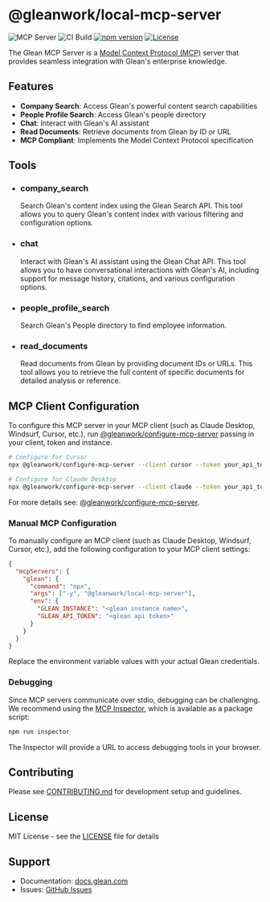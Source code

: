 # @gleanwork/local-mcp-server

![MCP Server](https://badge.mcpx.dev?type=server 'MCP Server')
![CI Build](https://github.com/gleanwork/mcp-server/actions/workflows/ci.yml/badge.svg)
[![npm version](https://badge.fury.io/js/@gleanwork%2Flocal-mcp-server.svg)](https://badge.fury.io/js/@gleanwork%2Flocal-mcp-server)
[![License](https://img.shields.io/npm/l/@gleanwork%2Fmcp-server.svg)](https://github.com/gleanwork/mcp-server/blob/main/LICENSE)

The Glean MCP Server is a [Model Context Protocol (MCP)](https://modelcontextprotocol.io/introduction) server that provides seamless integration with Glean's enterprise knowledge.

## Features

- **Company Search**: Access Glean's powerful content search capabilities
- **People Profile Search**: Access Glean's people directory
- **Chat**: Interact with Glean's AI assistant
- **Read Documents**: Retrieve documents from Glean by ID or URL
- **MCP Compliant**: Implements the Model Context Protocol specification

## Tools

- ### company_search

  Search Glean's content index using the Glean Search API. This tool allows you to query Glean's content index with various filtering and configuration options.

- ### chat

  Interact with Glean's AI assistant using the Glean Chat API. This tool allows you to have conversational interactions with Glean's AI, including support for message history, citations, and various configuration options.

- ### people_profile_search

  Search Glean's People directory to find employee information.

- ### read_documents

  Read documents from Glean by providing document IDs or URLs. This tool allows you to retrieve the full content of specific documents for detailed analysis or reference.

## MCP Client Configuration

To configure this MCP server in your MCP client (such as Claude Desktop, Windsurf, Cursor, etc.), run [@gleanwork/configure-mcp-server](https://github.com/gleanwork/mcp-server/tree/main/packages/configure-mcp-server) passing in your client, token and instance.

```bash
# Configure for Cursor
npx @gleanwork/configure-mcp-server --client cursor --token your_api_token --instance instance_name

# Configure for Claude Desktop
npx @gleanwork/configure-mcp-server --client claude --token your_api_token --instance instance_name
```

For more details see: [@gleanwork/configure-mcp-server](https://github.com/gleanwork/mcp-server/tree/main/packages/configure-mcp-server).

### Manual MCP Configuration

To manually configure an MCP client (such as Claude Desktop, Windsurf, Cursor, etc.), add the following configuration to your MCP client settings:

```json
{
  "mcpServers": {
    "glean": {
      "command": "npx",
      "args": ["-y", "@gleanwork/local-mcp-server"],
      "env": {
        "GLEAN_INSTANCE": "<glean instance name>",
        "GLEAN_API_TOKEN": "<glean api token>"
      }
    }
  }
}
```

Replace the environment variable values with your actual Glean credentials.

### Debugging

Since MCP servers communicate over stdio, debugging can be challenging. We recommend using the [MCP Inspector](https://github.com/modelcontextprotocol/inspector), which is available as a package script:

```bash
npm run inspector
```

The Inspector will provide a URL to access debugging tools in your browser.

## Contributing

Please see [CONTRIBUTING.md](https://github.com/gleanwork/mcp-server/blob/main/CONTRIBUTING.md) for development setup and guidelines.

## License

MIT License - see the [LICENSE](LICENSE) file for details

## Support

- Documentation: [docs.glean.com](https://docs.glean.com)
- Issues: [GitHub Issues](https://github.com/gleanwork/mcp-server/issues)
